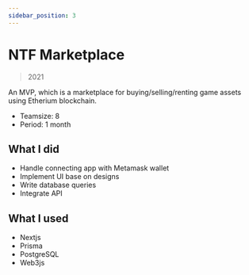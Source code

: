 ```yaml
---
sidebar_position: 3
---
```


# NTF Marketplace

> 2021

An MVP, which is a marketplace for buying/selling/renting game assets using Etherium blockchain.

- Teamsize: 8
- Period: 1 month

## What I did

- Handle connecting app with Metamask wallet
- Implement UI base on designs
- Write database queries
- Integrate API

## What I used

- Nextjs
- Prisma
- PostgreSQL
- Web3js
